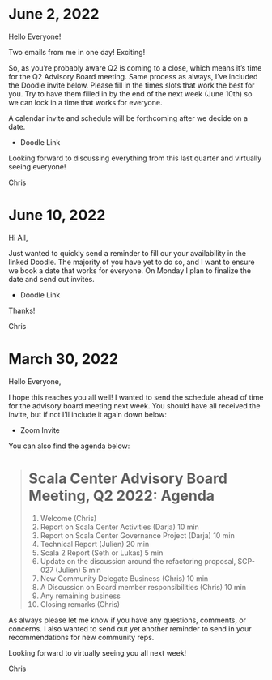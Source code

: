 # June 2, 2022

Hello Everyone!

Two emails from me in one day! Exciting!

So, as you’re probably aware Q2 is coming to a close, which means it’s time for
the Q2 Advisory Board meeting. Same process as always, I’ve included the Doodle
invite below. Please fill in the times slots that work the best for you. Try to
have them filled in by the end of the next week (June 10th) so we can lock in a
time that works for everyone.

A calendar invite and schedule will be forthcoming after we decide on a date.

  - Doodle Link

Looking forward to discussing everything from this last quarter and virtually
seeing everyone!

Chris

# June 10, 2022

Hi All,

Just wanted to quickly send a reminder to fill our your availability in the
linked Doodle. The majority of you have yet to do so, and I want to ensure we
book a date that works for everyone. On Monday I plan to finalize the date and
send out invites.

  - Doodle Link

Thanks!

Chris

# March 30, 2022

Hello Everyone,

I hope this reaches you all well! I wanted to send the schedule ahead of time
for the advisory board meeting next week. You should have all received the
invite, but if not I’ll include it again down below:

  - Zoom Invite

You can also find the agenda below:

> # Scala Center Advisory Board Meeting, Q2 2022: Agenda
> 
> 1. Welcome (Chris)
> 2. Report on Scala Center Activities (Darja) 10 min
> 3. Report on Scala Center Governance Project (Darja) 10 min
> 4. Technical Report (Julien) 20 min
> 5. Scala 2 Report (Seth or Lukas) 5 min
> 6. Update on the discussion around the refactoring proposal, SCP-027 (Julien) 5 min
> 7. New Community Delegate Business (Chris) 10 min
> 8. A Discussion on Board member responsibilities (Chris) 10 min
> 9. Any remaining business
> 10. Closing remarks (Chris)

As always please let me know if you have any questions, comments, or concerns. I
also wanted to send out yet another reminder to send in your recommendations
for new community reps.

Looking forward to virtually seeing you all next week!

Chris
